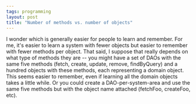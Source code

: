 ```yaml
---
tags: programming
layout: post
title: "Number of methods vs. number of objects"
---
```




I wonder which is generally easier for people to learn and remember. For me, it's easier to learn a system with fewer objects but easier to remember with fewer methods per object. That said, I suppose that really depends on what type of methods they are -- you might have a set of DAOs with the same five methods (fetch, create, update, remove, findByQuery) and a hundred objects with these methods, each representing a domain object. This seems easier to remember, even if learning all the domain objects takes a little while. Or you could create a DAO-per-system-area and use the same five methods but with the object name attached (fetchFoo, createFoo, etc). 


